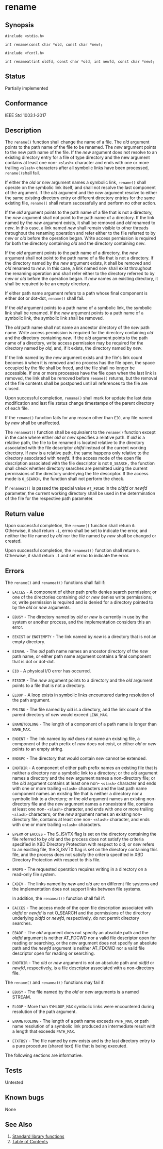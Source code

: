 # rename

## Synopsis

`#include <stdio.h>`

`int rename(const char *old, const char *new);`

`#include <fcntl.h>`

`int renameat(int oldfd, const char *old, int newfd, const char *new);`

## Status

Partially implemented

## Conformance

IEEE Std 1003.1-2017

## Description

The `rename()` function shall change the name of a file. The _old_ argument points to the path name of the file to be
renamed. The _new_ argument points to the new path name of the file. If the _new_ argument does not resolve to an
existing directory entry for a file of type directory and the new argument contains at least one non- `<slash>`
character and ends with one or more trailing ``<slash>`` characters after all symbolic links have been processed,
`rename()`shall fail.

If either the _old_ or _new_ argument names a symbolic link, `rename()` shall operate on the symbolic link itself,
and shall not resolve the last component of the argument. If the _old_ argument and the _new_ argument resolve to
either the same existing directory entry or different directory entries for the same existing file, `rename()`
shall return successfully and perform no other action.

If the _old_ argument points to the path name of a file that is not a directory, the _new_ argument shall not point
to the path name of a directory. If the link named by the _new_ argument exists, it shall be removed and _old_ renamed
to _new_. In this case, a link named _new_ shall remain visible to other threads throughout the renaming operation and
refer either to the file referred to by _new_ or _old_ before the operation began. Write access permission is required
for both the directory containing _old_ and the directory containing _new_.

If the _old_ argument points to the path name of a directory, the _new_ argument shall not point to the path name of a
file that is not a directory. If the directory named by the _new_ argument exists, it shall be removed and _old_ renamed
to _new_. In this case, a link named _new_ shall exist throughout the renaming operation and shall refer either to the
directory referred to by _new_ or _old_ before the operation began. If _new_ names an existing directory, it shall be
required to be an empty directory.

If either path name argument refers to a path whose final component is either dot or dot-dot, `rename()` shall fail.

If the _old_ argument points to a path name of a symbolic link, the symbolic link shall be renamed. If the _new_
argument points to a path name of a symbolic link, the symbolic link shall be removed.

The _old_ path name shall not name an ancestor directory of the _new_ path name. Write access permission is required for
the directory containing _old_ and the directory containing _new_. If the _old_ argument points to the path name of a
directory, write access permission may be required for the directory named by _old_, and, if it exists, the directory
named by _new_.

If the link named by the _new_ argument exists and the file's link count becomes `0` when it is removed and no process
has the file open, the space occupied by the file shall be freed, and the file shall no longer be accessible. If one or
more processes have the file open when the last link is removed, the link shall be removed before `rename()` returns,
but the removal of the file contents shall be postponed until all references to the file are closed.

Upon successful completion, `rename()` shall mark for update the last data modification and last file status change
timestamps of the parent directory of each file.

If the `rename()` function fails for any reason other than `EIO`, any file named by _new_ shall be unaffected.

The `renameat()` function shall be equivalent to the `rename()` function except in the case where either _old_ or _new_
specifies a relative path. If _old_ is a relative path, the file to be renamed is located relative to the directory
associated with the file descriptor _oldfd_ instead of the current working directory. If _new_ is a relative path, the
same happens only relative to the directory associated with _newfd_. If the access mode of the open file description
associated with the file descriptor is not `O_SEARCH,` the function shall check whether directory searches are permitted
using the current permissions of the directory underlying the file descriptor. If the access mode is `O_SEARCH,` the
function shall not perform the check.

If `renameat()` is passed the special value `AT_FDCWD` in the _oldfd_ or _newfd_ parameter, the current working
directory shall be used in the determination of the file for the respective path parameter.

## Return value

Upon successful completion, the `rename()` function shall return `0`. Otherwise, it shall return `-1`, errno shall be
set to indicate the error, and neither the file named by _old_ nor the file named by _new_ shall be changed or
created.

Upon successful completion, the `renameat()` function shall return `0`. Otherwise, it shall return `-1` and set errno to
indicate the error.

## Errors

The `rename()` and `renameat()` functions shall fail if:

* `EACCES` - A component of either path prefix denies search permission; or one of the directories containing _old_
 or _new_ denies write permissions; or, write permission is required and is denied for a directory pointed to by the
 _old_ or _new_ arguments.

* `EBUSY` - The directory named by _old_ or _new_ is currently in use by the system or another process, and the
 implementation considers this an error.

* `EEXIST` or `ENOTEMPTY` - The link named by _new_ is a directory that is not an empty directory.

* `EINVAL` - The _old_ path name names an ancestor directory of the _new_ path name, or either path name argument
 contains a final component that is dot or dot-dot.

* `EIO` - A physical I/O error has occurred.

* `EISDIR` - The _new_ argument points to a directory and the _old_ argument points to a file that is not a directory.

* `ELOOP` - A loop exists in symbolic links encountered during resolution of the path argument.

* `EMLINK` - The file named by _old_ is a directory, and the link count of the parent directory of _new_ would exceed
 `LINK_MAX`.

* `ENAMETOOLONG` - The length of a component of a path name is longer than `NAME_MAX`.

* `ENOENT` - The link named by _old_ does not name an existing file, a component of the path prefix of _new_ does not
 exist, or either _old_ or _new_ points to an empty string.

* `ENOSPC` - The directory that would contain _new_ cannot be extended.

* `ENOTDIR` - A component of either path prefix names an existing file that is neither a directory nor a symbolic
 link to a directory; or the _old_ argument names a directory and the _new_ argument names a non-directory file; or the
 _old_ argument contains at least one non- `<slash>` character and ends with one or more trailing `<slash>` characters
 and the last path name component names an existing file that is neither a directory nor a symbolic link to a directory;
 or the _old_ argument names an existing non-directory file and the _new_ argument names a nonexistent file, contains at
 least one non- `<slash>` character, and ends with one or more trailing `<slash>` characters; or the _new_ argument
 names an existing non-directory file, contains at least one non- `<slash>` character, and ends with one or more
 trailing `<slash>` characters.  

* `EPERM` or `EACCES` - The S_ISVTX flag is set on the directory containing the file referred to by _old_ and the
 process does not satisfy the criteria specified in XBD Directory Protection with respect to old; or _new_ refers to
 an existing file, the S_ISVTX flag is set on the directory containing this file, and the process does not satisfy the
 criteria specified in XBD Directory Protection with respect to this file.

* `EROFS` - The requested operation requires writing in a directory on a read-only file system.

* `EXDEV` - The links named by _new_ and _old_ are on different file systems and the implementation does not support
 links between file systems.

  In addition, the `renameat()` function shall fail if:

* `EACCES` - The access mode of the open file description associated with _oldfd_ or _newfd_ is not O_SEARCH and the
 permissions of the directory underlying _oldfd_ or _newfd_, respectively, do not permit directory searches.

* `EBADF` - The _old_ argument does not specify an absolute path and the _oldfd_ argument is neither AT_FDCWD nor a
 valid file descriptor open for reading or searching, or the _new_ argument does not specify an absolute path and the
 _newfd_ argument is neither AT_FDCWD nor a valid file descriptor open for reading or searching.

* `ENOTDIR` - The _old_ or _new_ argument is not an absolute path and _oldfd_ or _newfd_, respectively, is a file
 descriptor associated with a non-directory file.

The `rename()` and `renameat()` functions may fail if:

* `EBUSY` - The file named by the _old_ or _new_ arguments is a named STREAM.

* `ELOOP` - More than `SYMLOOP_MAX` symbolic links were encountered during resolution of the path argument.

* `ENAMETOOLONG` - The length of a path name exceeds `PATH_MAX`, or path name resolution of a symbolic link produced an
 intermediate result with a length that exceeds `PATH_MAX`.

* `ETXTBSY` - The file named by _new_ exists and is the last directory entry to a pure procedure (shared text) file
 that is being executed.

The following sections are informative.

## Tests

Untested

## Known bugs

None

## See Also

1. [Standard library functions](../functions.md)
2. [Table of Contents](../../../README.md)
